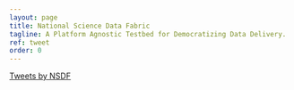```yaml
---
layout: page
title: National Science Data Fabric
tagline: A Platform Agnostic Testbed for Democratizing Data Delivery.
ref: tweet
order: 0
---
```


<style>
.absolute {
  position: relative;
  top: 0;
  right: 0;
  bottom: 0;
  width: 80%;
}

</style>

<div class="absolute">
<a class="twitter-timeline" href="https://twitter.com/FabricNsdf">Tweets by NSDF</a>
<script async src="https://platform.twitter.com/widgets.js" charset="utf-8"></script>
</div>

